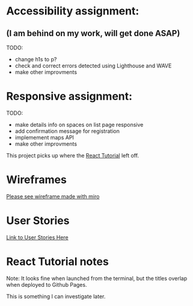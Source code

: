 
# Accessibility assignment:
## (I am behind on my work, will get done ASAP)
TODO:
- change h1s to p?
- check and correct errors detected using Lighthouse and WAVE
- make other improvments

# Responsive assignment:
TODO:
- make details info on spaces on list page responsive
- add confirmation message for registration
- implemement maps API
- make other improvments


This project picks up where the [React Tutorial](https://github.com/paloma-vm/react-tutorial.git) left off.

# Wireframes

[Please see wireframe made with miro](https://miro.com/app/board/uXjVMWV1yy4=/?share_link_id=363169693001)

# User Stories
[Link to User Stories Here](https://docs.google.com/document/d/1-TslpLngZ_cMvTTOs-j-qRVsqgoLWqUHz9l_aLd2k_Y/edit?usp=sharing)

# React Tutorial notes

Note:  It looks fine when launched from the terminal, but the titles overlap when deployed to Github Pages.  

This is something I can investigate later.